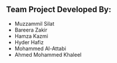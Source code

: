 ## Team Project Developed By:
+ Muzzammil Silat 
+ Bareera Zakir
+ Hamza Kazmi
+ Hyder Hafiz
+ Mohammed Al-Attabi
+ Ahmed Mohammed Khaleel
